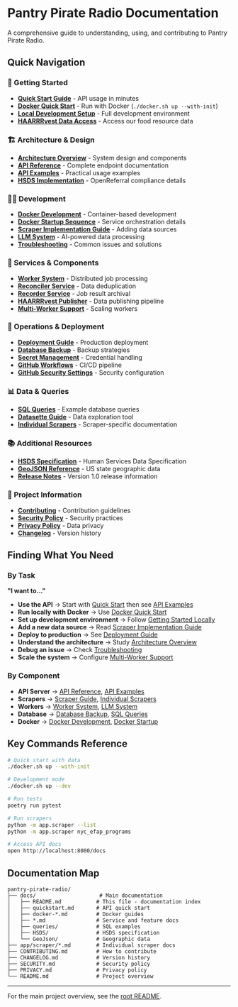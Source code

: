 # Pantry Pirate Radio Documentation

A comprehensive guide to understanding, using, and contributing to Pantry Pirate Radio.

## Quick Navigation

### 🚀 Getting Started
- **[Quick Start Guide](quickstart.md)** - API usage in minutes
- **[Docker Quick Start](docker-quickstart.md)** - Run with Docker (`./docker.sh up --with-init`)
- **[Local Development Setup](getting-started-locally.md)** - Full development environment
- **[HAARRRvest Data Access](haarrvest-quickstart.md)** - Access our food resource data

### 🏗️ Architecture & Design
- **[Architecture Overview](architecture.md)** - System design and components
- **[API Reference](api.md)** - Complete endpoint documentation
- **[API Examples](api-examples.md)** - Practical usage examples
- **[HSDS Implementation](hsds_index.md)** - OpenReferral compliance details

### 👨‍💻 Development
- **[Docker Development](docker-development.md)** - Container-based development
- **[Docker Startup Sequence](docker-startup-sequence.md)** - Service orchestration details
- **[Scraper Implementation Guide](scrapers.md)** - Adding data sources
- **[LLM System](llm.md)** - AI-powered data processing
- **[Troubleshooting](troubleshooting.md)** - Common issues and solutions

### 🔧 Services & Components
- **[Worker System](worker.md)** - Distributed job processing
- **[Reconciler Service](reconciler.md)** - Data deduplication
- **[Recorder Service](recorder.md)** - Job result archival
- **[HAARRRvest Publisher](haarrrvest-publisher.md)** - Data publishing pipeline
- **[Multi-Worker Support](multi-worker-support.md)** - Scaling workers

### 🚀 Operations & Deployment
- **[Deployment Guide](deployment.md)** - Production deployment
- **[Database Backup](database-backup.md)** - Backup strategies
- **[Secret Management](secret-management.md)** - Credential handling
- **[GitHub Workflows](GITHUB_WORKFLOWS.md)** - CI/CD pipeline
- **[GitHub Security Settings](GITHUB_SECURITY_SETTINGS.md)** - Security configuration

### 📊 Data & Queries
- **[SQL Queries](queries/)** - Example database queries
- **[Datasette Guide](datasette.md)** - Data exploration tool
- **[Individual Scrapers](scrapers/)** - Scraper-specific documentation

### 📚 Additional Resources
- **[HSDS Specification](HSDS/)** - Human Services Data Specification
- **[GeoJSON Reference](GeoJson/States/)** - US state geographic data
- **[Release Notes](RELEASE_NOTES_v1.md)** - Version 1.0 release information

### 🤝 Project Information
- **[Contributing](../CONTRIBUTING.md)** - Contribution guidelines
- **[Security Policy](../SECURITY.md)** - Security practices
- **[Privacy Policy](../PRIVACY.md)** - Data privacy
- **[Changelog](../CHANGELOG.md)** - Version history

## Finding What You Need

### By Task

**"I want to..."**

- **Use the API** → Start with [Quick Start](quickstart.md) then see [API Examples](api-examples.md)
- **Run locally with Docker** → Use [Docker Quick Start](docker-quickstart.md)
- **Set up development environment** → Follow [Getting Started Locally](getting-started-locally.md)
- **Add a new data source** → Read [Scraper Implementation Guide](scrapers.md)
- **Deploy to production** → See [Deployment Guide](deployment.md)
- **Understand the architecture** → Study [Architecture Overview](architecture.md)
- **Debug an issue** → Check [Troubleshooting](troubleshooting.md)
- **Scale the system** → Configure [Multi-Worker Support](multi-worker-support.md)

### By Component

- **API Server** → [API Reference](api.md), [API Examples](api-examples.md)
- **Scrapers** → [Scraper Guide](scrapers.md), [Individual Scrapers](../app/scraper/)
- **Workers** → [Worker System](worker.md), [LLM System](llm.md)
- **Database** → [Database Backup](database-backup.md), [SQL Queries](queries/)
- **Docker** → [Docker Development](docker-development.md), [Docker Startup](docker-startup-sequence.md)

## Key Commands Reference

```bash
# Quick start with data
./docker.sh up --with-init

# Development mode
./docker.sh up --dev

# Run tests
poetry run pytest

# Run scrapers
python -m app.scraper --list
python -m app.scraper nyc_efap_programs

# Access API docs
open http://localhost:8000/docs
```

## Documentation Map

```
pantry-pirate-radio/
├── docs/                    # Main documentation
│   ├── README.md           # This file - documentation index
│   ├── quickstart.md       # API quick start
│   ├── docker-*.md         # Docker guides
│   ├── *.md                # Service and feature docs
│   ├── queries/            # SQL examples
│   ├── HSDS/               # HSDS specification
│   └── GeoJson/            # Geographic data
├── app/scraper/*.md        # Individual scraper docs
├── CONTRIBUTING.md         # How to contribute
├── CHANGELOG.md            # Version history
├── SECURITY.md             # Security policy
├── PRIVACY.md              # Privacy policy
└── README.md               # Project overview
```

---

For the main project overview, see the [root README](../README.md).